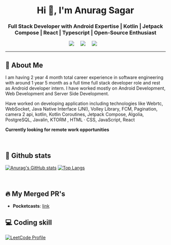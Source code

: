 <h1 align="center">Hi 👋, I'm Anurag Sagar</h1>
<h3 align="center">Full Stack Developer with Android Expertise | Kotlin | Jetpack Compose | React | Typescript | Open-Source Enthusiast</h3>
<p align='center'>
  <a href="https://twitter.com/DevMastermind1"><img src="https://img.shields.io/badge/twitter-%231DA1F2.svg?&style=for-the-badge&logo=twitter&logoColor=white" /></a>&nbsp;&nbsp;&nbsp;&nbsp;
  <a href="https://www.linkedin.com/in/anurag-sagar-85a164212/"><img src="https://img.shields.io/badge/linkedin-%230077B5.svg?&style=for-the-badge&logo=linkedin&logoColor=white" /></a>&nbsp;&nbsp;&nbsp;&nbsp;
  <a href="mailto:anurag983sagarofficial@gmail.com?subject=Olá%20Anurag"><img src="https://img.shields.io/badge/gmail-%23D14836.svg?&style=for-the-badge&logo=gmail&logoColor=white" /></a>&nbsp;&nbsp;&nbsp;&nbsp;
</p>

<hr>


## 🚀 About Me

I am having 2 year 4 month total career experience in software engineering with around 1 year 5 month as a full time full stack developer role and rest as Android developer intern. I have worked mostly on Android Development, Web Development and Server Side Development.

Have worked on developing application including technologies like Webrtc, WebSocket, Java Native Interface (JNI), Volley Library, FCM, Pagination, camera 2 api, kotlin, Kotlin Coroutines, Jetpack Compose, Algolia, PostgreSQL, Javalin, KTORM , HTML · CSS, JavaScript, React

__Currently looking for remote work opportunities__

<br>

## 👀  Github stats


[![Anurag's GitHub stats](https://github-readme-stats.vercel.app/api?username=AnuragDevMastermind&show=prs_merged&hide=issues,contribs&show_icons=true&rank_icon=github&exclude_repo=AnuragDevMastermind,Chat-application)](https://github.com/AnuragDevMastermind/AnuragDevMastermind/blob/main/PR.md)
[![Top Langs](https://github-readme-stats.vercel.app/api/top-langs/?username=AnuragDevMastermind&layout=compact)](https://github.com/AnuragDevMastermind/AnuragDevMastermind/blob/main/PR.md)

<br>

## 🔥 My Merged PR's

- **Pocketcasts**: [link](https://github.com/Automattic/pocket-casts-android/pulls?q=is%3Apr+is%3Amerged+author%3AAnuragDevMastermind)

## 💻 Coding skill
[![LeetCode Profile](https://leetcard.jacoblin.cool/anurag983sagar?theme=dark&font=Hind)](https://leetcode.com/anurag983sagar/)
